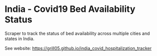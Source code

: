 # India - Covid19 Bed Availability Status 

Scraper to track the status of bed availability across multiple cities and states in India.

See website: https://grill05.github.io/india_covid_hospitalization_tracker


